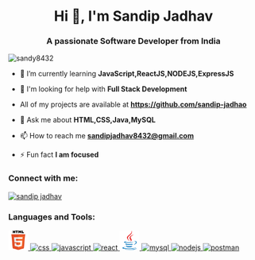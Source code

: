 

<h1 align="center">Hi 👋, I'm Sandip Jadhav</h1>
<h3 align="center">A passionate Software Developer from India</h3>

<p align="left"> <img src="https://komarev.com/ghpvc/?username=sandy8432&label=Profile%20views&color=0e75b6&style=flat" alt="sandy8432" /> </p>


- 🌱 I’m currently learning **JavaScript,ReactJS,NODEJS,ExpressJS**
- 🤝 I'm looking for help with **Full Stack Development**
- All of my projects are available at **https://github.com/sandip-jadhao**

- 💬 Ask me about **HTML,CSS,Java,MySQL**

- 📫 How to reach me **sandipjadhav8432@gmail.com**

- ⚡ Fun fact **I am focused**

<h3 align="left">Connect with me:</h3>
<p align="left">
<a href="https://linkedin.com/in/sandip jadhav" target="blank"><img align="center" src="https://raw.githubusercontent.com/rahuldkjain/github-profile-readme-generator/master/src/images/icons/Social/linked-in-alt.svg" alt="sandip jadhav" height="30" width="40" /></a>
</p>

<h3 align="left">Languages and Tools:</h3>
<p align="left"> 
  <a href="https://www.w3.org/html/" target="_blank" rel="noreferrer"> <img src="https://raw.githubusercontent.com/devicons/devicon/master/icons/html5/html5-original-wordmark.svg" alt="html5" width="40" height="40"/> </a> 
  <a href="" target="_blank" rel="noreferrer"> <img src="https://www.vectorlogo.zone/logos/w3_css/w3_css-icon~old.svg" alt="css" width="40" height="40"/> </a>
  <a href="" target="_blank" rel="noreferrer"> <img src="https://www.vectorlogo.zone/logos/javascript/javascript-icon.svg" alt="javascript" width="40" height="40"/> </a>
  <a href="" target="_blank" rel="noreferrer"> <img src="https://www.vectorlogo.zone/logos/reactjs/reactjs-icon.svg" alt="react" width="40" height="40"/> </a>
  <a href="" target="_blank" rel="noreferrer"> <img src="https://raw.githubusercontent.com/devicons/devicon/master/icons/java/java-original.svg" alt="java" width="40" height="40"/> </a>
  <a href="https://www.java.com" target="_blank" rel="noreferrer"> <img src="https://www.vectorlogo.zone/logos/mysql/mysql-icon.svg" alt="mysql" width="40" height="40"/> </a>
  <a href="https://postman.com" target="_blank" rel="noreferrer"> <img src="https://www.vectorlogo.zone/logos/nodejs/nodejs-icon.svg" alt="nodejs" width="40" height="40"/> </a> 
  <a href="https://postman.com" target="_blank" rel="noreferrer"> <img src="https://www.vectorlogo.zone/logos/getpostman/getpostman-icon.svg" alt="postman" width="40" height="40"/> </a> 
  
</p>




